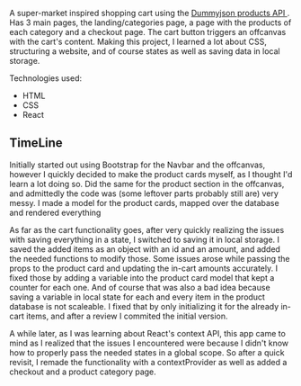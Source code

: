 A super-market inspired shopping cart using the <a href=https://dummyjson.com/ >Dummyjson products API </a>. Has 3 main pages, the landing/categories page, a page with the products of each category and a checkout page. The cart button triggers an offcanvas with the cart's content. Making this project, I learned a lot about CSS, structuring a website, and of course states as well as saving data in local storage.

Technologies used: <ul><li>HTML</li><li>CSS</li><li>React</li></ul>



<h2>TimeLine</h2>

Initially started out using Bootstrap for the Navbar and the offcanvas, however I quickly decided to make the product cards myself, as I thought I'd learn a lot
doing so. Did the same for the product section in the offcanvas, and admittedly the code was (some leftover parts probably still are) very messy. I made a model for the product cards, mapped over the database and rendered everything 

As far as the cart functionality goes, after very quickly realizing the issues with saving everything in a state, I switched to saving it in local storage. I saved the added items as an object with an id and an amount, and added the needed functions to modify those. Some issues arose while passing the props to the product card and updating the in-cart amounts accurately. I fixed those by adding a variable into the product card model that kept a counter for each one. And of course that was also a bad idea because saving a variable in local state for each and every item in the product database is not scaleable. I fixed that by only initializing it for the already in-cart items, and after a review I commited the initial version.

A while later, as I was learning about React's context API, this app came to mind as I realized that the issues I encountered were because I didn't know how to properly pass the needed states in a global scope.
So after a quick revisit, I remade the functionality with a contextProvider as well as added a checkout and a product category page. 
